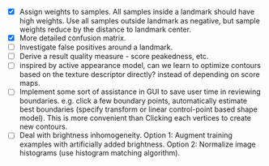 - [x] Assign weights to samples. All samples inside a landmark should have high weights. Use all samples outside landmark as negative, but sample weights reduce by the distance to landmark center.
- [x] More detailed confusion matrix.
- [ ] Investigate false positives around a landmark.
- [ ] Derive a result quality measure - score peakedness, etc.
- [ ] inspired by active appearance model, can we learn to optimize contours based on the texture descriptor directly? instead of depending on score maps.
- [ ] Implement some sort of assistance in GUI to save user time in reviewing boundaries. e.g. click a few boundary points, automatically estimate best boundaries (specify transform or linear control-point based shape model). This is more convenient than Clicking each vertices to create new contours.
- [ ] Deal with brightness inhomogeneity. Option 1: Augment training examples with artificially added brightness. Option 2: Normalize image histograms (use histogram matching algorithm).
